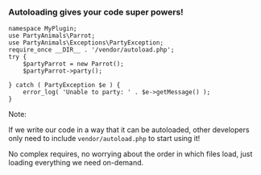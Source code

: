 ### Autoloading gives your code super powers!

<pre class="hljs lang-php"><code>namespace MyPlugin;</code><code class="hljs lang-php fragment" data-fragment-index="1">
use PartyAnimals\Parrot;
use PartyAnimals\Exceptions\PartyException;</code><code class="fragment" data-fragment-index="0">
require_once __DIR__ . '/vendor/autoload.php';</code><code class="fragment" data-fragment-index="1">
try {
    $partyParrot = new Parrot();
    $partyParrot->party();

} catch ( PartyException $e ) {
    error_log( 'Unable to party: ' . $e->getMessage() );
}</code></pre>

Note:

If we write our code in a way that it can be autoloaded, other developers only need to include `vendor/autoload.php` to start using it!

No complex requires, no worrying about the order in which files load, just loading everything we need on-demand.
